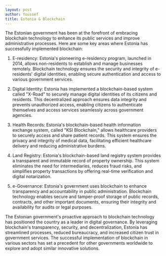 ```yaml
---
layout: post
author: Youssef
title: Estonia & Blockchain
---
```

The Estonian government has been at the forefront of embracing blockchain technology to enhance its public services and improve administrative processes. Here are some key areas where Estonia has successfully implemented blockchain:

1. E-residency: Estonia's pioneering e-residency program, launched in 2014, allows non-residents to establish and manage businesses remotely. Blockchain technology ensures the security and integrity of e-residents' digital identities, enabling secure authentication and access to various government services.

2. Digital Identity: Estonia has implemented a blockchain-based system called "X-Road" to securely manage digital identities of its citizens and residents. This decentralized approach ensures data integrity and prevents unauthorized access, enabling citizens to authenticate themselves and access services seamlessly across government agencies.

3. Health Records: Estonia's blockchain-based health information exchange system, called "KSI Blockchain," allows healthcare providers to securely access and share patient records. This system ensures the privacy and integrity of medical data, facilitating efficient healthcare delivery and reducing administrative burdens.

4. Land Registry: Estonia's blockchain-based land registry system provides a transparent and immutable record of property ownership. This system eliminates the need for intermediaries, reduces fraud risks, and simplifies property transactions by offering real-time verification and digital notarization.

5. e-Governance: Estonia's government uses blockchain to enhance transparency and accountability in public administration. Blockchain technology enables secure and tamper-proof storage of public records, contracts, and other important documents, ensuring their integrity and availability for audits or legal purposes.

The Estonian government's proactive approach to blockchain technology has positioned the country as a leader in digital governance. By leveraging blockchain's transparency, security, and decentralization, Estonia has streamlined processes, reduced bureaucracy, and increased citizen trust in government services. The successful implementation of blockchain in various sectors has set a precedent for other governments worldwide to explore and adopt similar innovative solutions.
